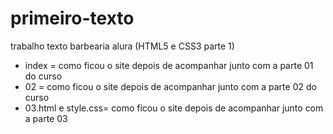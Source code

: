 # primeiro-texto
trabalho texto barbearia alura (HTML5 e CSS3 parte 1)
- index = como ficou o site depois de acompanhar junto com a parte 01 do curso
- 02 = como ficou o site depois de acompanhar junto com a parte 02 do curso
- 03.html e style.css= como ficou o site depois de acompanhar junto com a parte 03
